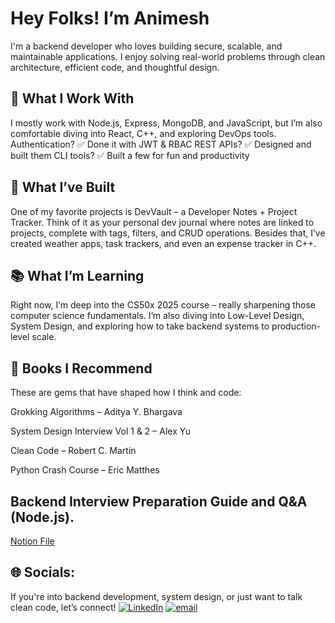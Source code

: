 # Hey Folks! I’m Animesh

I'm a backend developer who loves building secure, scalable, and maintainable applications. I enjoy solving real-world problems through clean architecture, efficient code, and thoughtful design.

## 🔧 What I Work With

I mostly work with Node.js, Express, MongoDB, and JavaScript, but I’m also comfortable diving into React, C++, and exploring DevOps tools.
Authentication? ✅ Done it with JWT & RBAC
REST APIs? ✅ Designed and built them
CLI tools? ✅ Built a few for fun and productivity

## 🚀 What I’ve Built

One of my favorite projects is DevVault – a Developer Notes + Project Tracker. Think of it as your personal dev journal where notes are linked to projects, complete with tags, filters, and CRUD operations.
Besides that, I’ve created weather apps, task trackers, and even an expense tracker in C++.

## 📚 What I’m Learning

Right now, I’m deep into the CS50x 2025 course – really sharpening those computer science fundamentals. I’m also diving into Low-Level Design, System Design, and exploring how to take backend systems to production-level scale.

## 📖 Books I Recommend

These are gems that have shaped how I think and code:

Grokking Algorithms – Aditya Y. Bhargava

System Design Interview Vol 1 & 2 – Alex Yu

Clean Code – Robert C. Martin

Python Crash Course – Eric Matthes

## Backend Interview Preparation Guide and Q&A (Node.js).

[Notion File](https://www.notion.so/Backend-Interview-Preparation-Guide-2191522471258051a950c8c21a93302a?source=copy_link)


## 🌐 Socials:
If you're into backend development, system design, or just want to talk clean code, let’s connect!
[![LinkedIn](https://img.shields.io/badge/LinkedIn-%230077B5.svg?logo=linkedin&logoColor=white)](https://linkedin.com/in/aniimeshs) [![email](https://img.shields.io/badge/Email-D14836?logo=gmail&logoColor=white)](mailto:aniimeshpsingh@gmail.com) 

